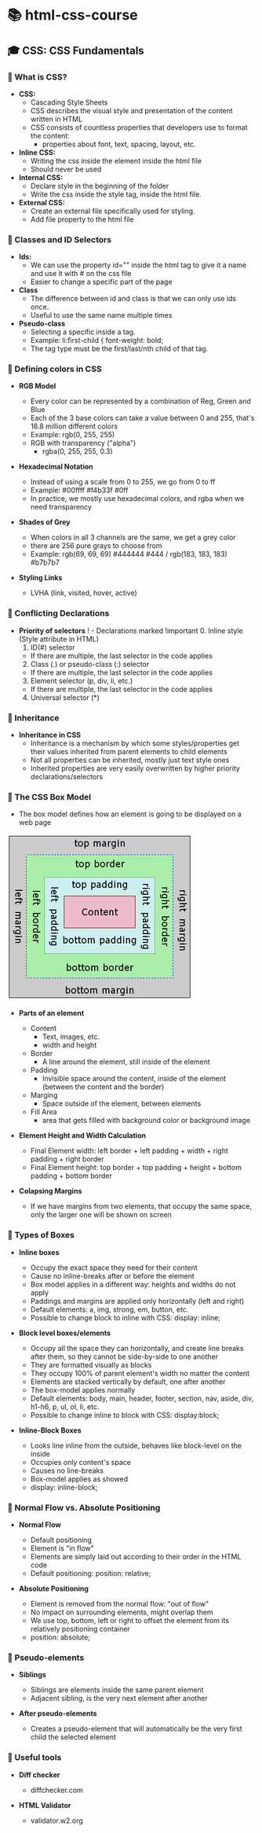 # 📚 html-css-course

## 🎓 CSS: CSS Fundamentals

### 📝 What is CSS?

- **CSS:**
  - Cascading Style Sheets
  - CSS describes the visual style and presentation of the content written in HTML
  - CSS consists of countless properties that developers use to format the content:
    - properties about font, text, spacing, layout, etc.
- **Inline CSS:**
  - Writing the css inside the element inside the html file
  - Should never be used
- **Internal CSS:**
  - Declare style in the beginning of the folder
  - Write the css inside the style tag, inside the html file. <style></style>
- **External CSS:**
  - Create an external file specifically used for styling.
  - Add file property to the html file

### 📝 Classes and ID Selectors

- **Ids:**
  - We can use the property id="" inside the html tag to give it a name and use it with # on the css file
  - Easier to change a specific part of the page
- **Class**
  - The difference between id and class is that we can only use ids once.
  - Useful to use the same name multiple times
- **Pseudo-class**
  - Selecting a specific inside a tag.
  - Example: li:first-child {
    font-weight: bold;
  - The tag type must be the first/last/nth child of that tag.

### 📝 Defining colors in CSS

- **RGB Model**

  - Every color can be represented by a combination of Reg, Green and Blue
  - Each of the 3 base colors can take a value between 0 and 255, that's 16.8 million different colors
  - Example: rgb(0, 255, 255)
  - RGB with transparency ("alpha")
    - rgba(0, 255, 255, 0.3)

- **Hexadecimal Notation**

  - Instead of using a scale from 0 to 255, we go from 0 to ff
  - Example: #00ffff #f4b33f #0ff
  - In practice, we mostly use hexadecimal colors, and rgba when we need transparency

- **Shades of Grey**

  - When colors in all 3 channels are the same, we get a grey color
  - there are 256 pure grays to choose from
  - Example: rgb(69, 69, 69) #444444 #444 / rgb(183, 183, 183) #b7b7b7

- **Styling Links**
  - LVHA (link, visited, hover, active)

### 📝 Conflicting Declarations

- **Priority of selectors**
  ! - Declarations marked !important 0. Inline style (Style attribute in HTML)
  1. ID(#) selector
  - If there are multiple, the last selector in the code applies
  2. Class (.) or pseudo-class (:) selector
  - If there are multiple, the last selector in the code applies
  3. Element selector (p, div, li, etc.)
  - If there are multiple, the last selector in the code applies
  4. Universal selector (\*)

### 📝 Inheritance

- **Inheritance in CSS**
  - Inheritance is a mechanism by which some styles/properties get their values inherited from parent elements to child elements
  - Not all properties can be inherited, mostly just text style ones
  - Inherited properties are very easily overwritten by higher priority declarations/selectors

### 📝 The CSS Box Model

- The box model defines how an element is going to be displayed on a web page

![](img/css_box_model.png)

- **Parts of an element**

  - Content
    - Text, images, etc.
    - width and height
  - Border
    - A line around the element, still inside of the element
  - Padding
    - Invisible space around the content, inside of the element (between the content and the border)
  - Marging
    - Space outside of the element, between elements
  - Fill Area
    - area that gets filled with background color or background image

- **Element Height and Width Calculation**

  - Final Element width: left border + left padding + width + right padding + right border
  - Final Element height: top border + top padding + height + bottom padding + bottom border

- **Colapsing Margins**
  - If we have margins from two elements, that occupy the same space, only the larger one will be shown on screen

### 📝 Types of Boxes

- **Inline boxes**

  - Occupy the exact space they need for their content
  - Cause no inline-breaks after or before the element
  - Box model applies in a different way: heights and widths do not apply
  - Paddings and margins are applied only horizontally (left and right)
  - Default elements: a, img, strong, em, button, etc.
  - Possible to change block to inline with CSS: display: inline;

- **Block level boxes/elements**

  - Occupy all the space they can horizontally, and create line breaks after them, so they cannot be side-by-side to one another
  - They are formatted visually as blocks
  - They occupy 100% of parent element's width no matter the content
  - Elements are stacked vertically by default, one after another
  - The box-model applies normally
  - Default elements: body, main, header, footer, section, nav, aside, div, h1-h6, p, ul, ol, li, etc.
  - Possible to change inline to block with CSS: display:block;

- **Inline-Block Boxes**
  - Looks line inline from the outside, behaves like block-level on the inside
  - Occupies only content's space
  - Causes no line-breaks
  - Box-model applies as showed
  - display: inline-block;

### 📝 Normal Flow vs. Absolute Positioning

- **Normal Flow**

  - Default positioning
  - Element is "in flow"
  - Elements are simply laid out according to their order in the HTML code
  - Default positioning: position: relative;

- **Absolute Positioning**
  - Element is removed from the normal flow: "out of flow"
  - No impact on surrounding elements, might overlap them
  - We use top, bottom, left or right to offset the element from its relatively positioning container
  - position: absolute;

### 📝 Pseudo-elements

- **Siblings**

  - Siblings are elements inside the same parent element
  - Adjacent sibling, is the very next element after another

- **After pseudo-elements**
  - Creates a pseudo-element that will automatically be the very first child the selected element

### 📝 Useful tools

- **Diff checker**

  - diffchecker.com

- **HTML Validator**
  - validator.w2.org
